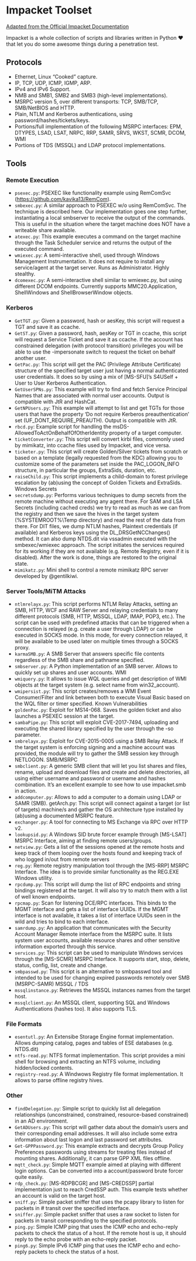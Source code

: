 # Impacket Toolset

[Adapted from the Official Impacket Documentation](https://www.secureauth.com/labs/open-source-tools/impacket/)

Impacket is a whole collection of scripts and libraries written in Python :heart: that let you do some awesome things during a penetration test.

## Protocols

- Ethernet, Linux “Cooked” capture.
- IP, TCP, UDP, ICMP, IGMP, ARP.
- IPv4 and IPv6 Support.
- NMB and SMB1, SMB2 and SMB3 (high-level implementations).
- MSRPC version 5, over different transports: TCP, SMB/TCP, SMB/NetBIOS and HTTP.
- Plain, NTLM and Kerberos authentications, using password/hashes/tickets/keys.
- Portions/full implementation of the following MSRPC interfaces: EPM, DTYPES, LSAD, LSAT, NRPC, RRP, SAMR, SRVS, WKST, SCMR, DCOM, WMI
- Portions of TDS (MSSQL) and LDAP protocol implementations.

## Tools 

### Remote Execution

- `psexec.py`: PSEXEC like functionality example using RemComSvc (https://github.com/kavika13/RemCom).
- `smbexec.py`: A similar approach to PSEXEC w/o using RemComSvc. The technique is described here. Our implementation goes one step further, instantiating a local smbserver to receive the output of the commands. This is useful in the situation where the target machine does NOT have a writeable share available.
- `atexec.py`: This example executes a command on the target machine through the Task Scheduler service and returns the output of the executed command.
- `wmiexec.py`: A semi-interactive shell, used through Windows Management Instrumentation. It does not require to install any service/agent at the target server. Runs as Administrator. Highly stealthy.
- `dcomexec.py`: A semi-interactive shell similar to wmiexec.py, but using different DCOM endpoints. Currently supports MMC20.Application, ShellWindows and ShellBrowserWindow objects.

### Kerberos
- `GetTGT.py`: Given a password, hash or aesKey, this script will request a TGT and save it as ccache.
- `GetST.py`: Given a password, hash, aesKey or TGT in ccache, this script will request a Service Ticket and save it as ccache. If the account has constrained delegation (with protocol transition) privileges you will be able to use the -impersonate switch to request the ticket on behalf another user.
- `GetPac.py`: This script will get the PAC (Privilege Attribute Certificate) structure of the specified target user just having a normal authenticated user credentials. It does so by using a mix of [MS-SFU]’s S4USelf + User to User Kerberos Authentication.
- `GetUserSPNs.py`: This example will try to find and fetch Service Principal Names that are associated with normal user accounts. Output is compatible with JtR and HashCat.
- `GetNPUsers.py`: This example will attempt to list and get TGTs for those users that have the property ‘Do not require Kerberos preauthentication’ set (UF_DONT_REQUIRE_PREAUTH). Output is compatible with JtR.
- `rbcd.py`: Example script for handling the msDS-AllowedToActOnBehalfOfOtherIdentity property of a target computer.
- `ticketConverter.py`: This script will convert kirbi files, commonly used by mimikatz, into ccache files used by Impacket, and vice versa.
- `ticketer.py`: This script will create Golden/Silver tickets from scratch or based on a template (legally requested from the KDC) allowing you to customize some of the parameters set inside the PAC_LOGON_INFO structure, in particular the groups, ExtraSids, duration, etc.
- `raiseChild.py`: This script implements a child-domain to forest privilege escalation by (ab)using the concept of Golden Tickets and ExtraSids.
Windows Secrets
- `secretsdump.py`: Performs various techniques to dump secrets from the remote machine without executing any agent there. For SAM and LSA Secrets (including cached creds) we try to read as much as we can from the registry and then we save the hives in the target system (%SYSTEMROOT%\Temp directory) and read the rest of the data from there. For DIT files, we dump NTLM hashes, Plaintext credentials (if available) and Kerberos keys using the DL_DRSGetNCChanges() method. It can also dump NTDS.dit via vssadmin executed with the smbexec/wmiexec approach. The script initiates the services required for its working if they are not available (e.g. Remote Registry, even if it is disabled). After the work is done, things are restored to the original state.
- `mimikatz.py`: Mini shell to control a remote mimikatz RPC server developed by @gentilkiwi.

### Server Tools/MiTM Attacks

- `ntlmrelayx.py`: This script performs NTLM Relay Attacks, setting an SMB, HTTP, WCF and RAW Server and relaying credentials to many different protocols (SMB, HTTP, MSSQL, LDAP, IMAP, POP3, etc.). The script can be used with predefined attacks that can be triggered when a connection is relayed (e.g. create a user through LDAP) or can be executed in SOCKS mode. In this mode, for every connection relayed, it will be available to be used later on multiple times through a SOCKS proxy.
- `karmaSMB.py`: A SMB Server that answers specific file contents regardless of the SMB share and pathname specified.
- `smbserver.py`: A Python implementation of an SMB server. Allows to quickly set up shares and user accounts.
WMI
- `wmiquery.py`: It allows to issue WQL queries and get description of WMI objects at the target system (e.g. select name from win32_account).
- `wmipersist.py`: This script creates/removes a WMI Event Consumer/Filter and link between both to execute Visual Basic based on the WQL filter or timer specified.
Known Vulnerabilities
- `goldenPac.py`: Exploit for MS14-068. Saves the golden ticket and also launches a PSEXEC session at the target.
- `sambaPipe.py`: This script will exploit CVE-2017-7494, uploading and executing the shared library specified by the user through the -so parameter.
- `smbrelayx.py`: Exploit for CVE-2015-0005 using a SMB Relay Attack. If the target system is enforcing signing and a machine account was provided, the module will try to gather the SMB session key through NETLOGON.
SMB/MSRPC
- `smbclient.py`: A generic SMB client that will let you list shares and files, rename, upload and download files and create and delete directories, all using either username and password or username and hashes combination. It’s an excellent example to see how to use impacket.smb in action.
- `addcomputer.py`: Allows to add a computer to a domain using LDAP or SAMR (SMB).
getArch.py: This script will connect against a target (or list of targets) machine/s and gather the OS architecture type installed by (ab)using a documented MSRPC feature.
- `exchanger.py`: A tool for connecting to MS Exchange via RPC over HTTP v2.
- `lookupsid.py`: A Windows SID brute forcer example through [MS-LSAT] MSRPC Interface, aiming at finding remote users/groups.
- `netview.py`: Gets a list of the sessions opened at the remote hosts and keep track of them looping over the hosts found and keeping track of who logged in/out from remote servers
- `reg.py`: Remote registry manipulation tool through the [MS-RRP] MSRPC Interface. The idea is to provide similar functionality as the REG.EXE Windows utility.
- `rpcdump.py`: This script will dump the list of RPC endpoints and string bindings registered at the target. It will also try to match them with a list of well known endpoints.
- `rpcmap.py`: Scan for listening DCE/RPC interfaces. This binds to the MGMT interface and gets a list of interface UUIDs. If the MGMT interface is not available, it takes a list of interface UUIDs seen in the wild and tries to bind to each interface.
- `samrdump.py`: An application that communicates with the Security Account Manager Remote interface from the MSRPC suite. It lists system user accounts, available resource shares and other sensitive information exported through this service.
- `services.py`: This script can be used to manipulate Windows services through the [MS-SCMR] MSRPC Interface. It supports start, stop, delete, status, config, list, create and change.
- `smbpasswd.py`: This script is an alternative to smbpasswd tool and intended to be used for changing expired passwords remotely over SMB (MSRPC-SAMR)
MSSQL / TDS
- `mssqlinstance.py`: Retrieves the MSSQL instances names from the target host.
- `mssqlclient.py`: An MSSQL client, supporting SQL and Windows Authentications (hashes too). It also supports TLS.

### File Formats
- `esentutl.py`: An Extensibe Storage Engine format implementation. Allows dumping catalog, pages and tables of ESE databases (e.g. NTDS.dit)
- `ntfs-read.py`: NTFS format implementation. This script provides a mini shell for browsing and extracting an NTFS volume, including hidden/locked contents.
- `registry-read.py`: A Windwows Registry file format implementation. It allows to parse offline registry hives.

### Other
- `findDelegation.py`: Simple script to quickly list all delegation relationships (unconstrained, constrained, resource-based constrained) in an AD environment.
- `GetADUsers.py`: This script will gather data about the domain’s users and their corresponding email addresses. It will also include some extra information about last logon and last password set attributes.
- `Get-GPPPassword.py`: This example extracts and decrypts Group Policy Preferences passwords using streams for treating files instead of mounting shares. Additionally, it can parse GPP XML files offline.
- `mqtt_check.py`: Simple MQTT example aimed at playing with different login options. Can be converted into a account/password brute forcer quite easily.
- `rdp_check.py`: [MS-RDPBCGR] and [MS-CREDSSP] partial implementation just to reach CredSSP auth. This example tests whether an account is valid on the target host.
- `sniff.py`: Simple packet sniffer that uses the pcapy library to listen for packets in # transit over the specified interface.
- `sniffer.py`: Simple packet sniffer that uses a raw socket to listen for packets in transit corresponding to the specified protocols.
- `ping.py`: Simple ICMP ping that uses the ICMP echo and echo-reply packets to check the status of a host. If the remote host is up, it should reply to the echo probe with an echo-reply packet.
- `ping6.py`: Simple IPv6 ICMP ping that uses the ICMP echo and echo-reply packets to check the status of a host.